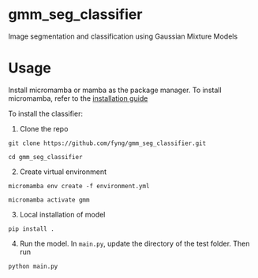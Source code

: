 # gmm_seg_classifier
Image segmentation and classification using Gaussian Mixture Models

# Usage
Install micromamba or mamba as the package manager. To install micromamba, refer to the [installation guide](https://mamba.readthedocs.io/en/latest/installation/micromamba-installation.html)

To install the classifier:
1. Clone the repo
```
git clone https://github.com/fyng/gmm_seg_classifier.git
```
```
cd gmm_seg_classifier
```

2. Create virtual environment
```
micromamba env create -f environment.yml
```
```
micromamba activate gmm
```

3. Local installation of model
```
pip install .
```

4. Run the model. In `main.py`, update the directory of the test folder. Then run
```
python main.py
```